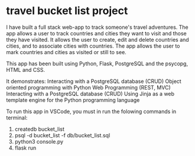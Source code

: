 # travel bucket list project

I have built a full stack web-app to track someone's travel adventures.
The app allows a user to track countries and cities they want to visit and those they have visited.
It allows the user to create, edit and delete countries and cities, and to associate cities with countries.
The app allows the user to mark countries and cities as visited or still to see.

This app has been built using Python, Flask, PostgreSQL and the psycopg, HTML and CSS.

It demonstrates:
Interacting with a PostgreSQL database (CRUD)
Object oriented programming with Python
Web Programming (REST, MVC)
Interacting with a PostgreSQL database (CRUD)
Using Jinja as a web template engine for the Python programming language

To run this app in VSCode, you must in run the folowing commands in terminal:
1. createdb bucket_list 
2. psql -d bucket_list -f db/bucket_list.sql
3. python3 console.py
4. flask run
